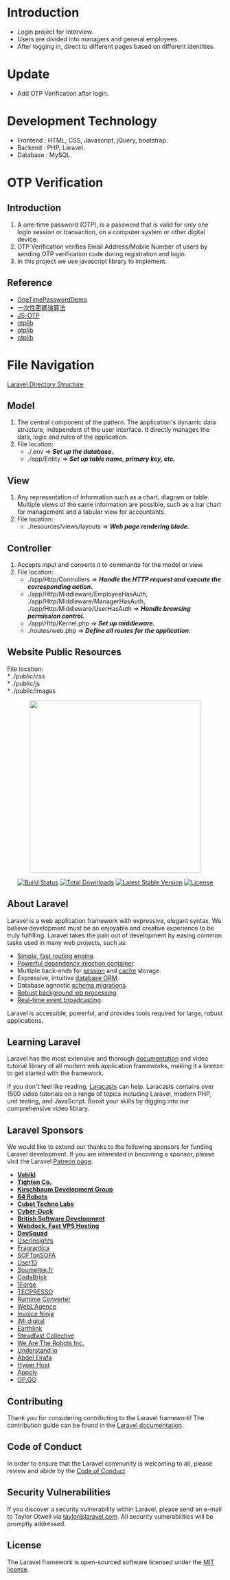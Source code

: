 ﻿# Introduction
- Login project for interview.<br>
- Users are divided into managers and general employees.<br>
- After logging in, direct to different pages based on different identities.<br>

# Update
- Add OTP Verification after login.

# Development Technology
- Frontend : HTML, CSS, Javascript, jQuery, bootstrap.<br>
- Backend : PHP, Laravel.<br>
- Database : MySQL.<br>

# OTP Verification
## Introduction
1. A one-time password (OTP), is a password that is valid for only one login session or transaction, on a computer system or other digital device.
2. OTP Verification verifies Email Address/Mobile Number of users by sending OTP verification code during registration and login.
3. In this project we use javascript library to implement.

## Reference
- [OneTimePasswordDemo](https://github.com/wellwind/OneTimePasswordDemo)
- [一次性密碼演算法](https://wellwind.idv.tw/blog/2017/09/07/one-time-pass-introduce-with-hotp-totp-google-authenticator/)
- [JS-OTP](https://github.com/jiangts/JS-OTP)
- [otplib](https://www.npmjs.com/package/otplib)
- [otplib](https://github.com/yeojz/otplib)
- [otplib](https://otplib.yeojz.dev/)

# File Navigation
[Laravel Directory Structure](https://laravel.tw/docs/5.3/structure)

## Model
1. The central component of the pattern.  The application's dynamic data structure, independent of the user interface. It directly manages the data, logic and rules of the application.<br>
2. File location:
    * ./.env => ***Set up the database.***
    * ./app/Entity => ***Set up table name, primary key, etc.***
## View
1. Any representation of information such as a chart, diagram or table. Multiple views of the same information are possible, such as a bar chart for management and a tabular view for accountants.
2. File location:
    * ./resources/views/layouts => ***Web page rendering blade.***
## Controller
1. Accepts input and converts it to commands for the model or view.
2. File location:
    * ./app/Http/Controllers => ***Handle the HTTP request and execute the corresponding action.***
    * ./app/Http/Middleware/EmployeeHasAuth, ./app/Http/Middleware/ManagerHasAuth, ./app/Http/Middleware/UserHasAuth => ***Handle browsing permission control.***
    * ./app\Http/Kernel.php => ***Set up middleware.***
    * ./routes/web.php => ***Define all routes for the application.***

## Website Public Resources
File location: <br>
    * ./public/css <br>
    * ./public/js <br>
    * ./public/images <br>

<p align="center"><img src="https://res.cloudinary.com/dtfbvvkyp/image/upload/v1566331377/laravel-logolockup-cmyk-red.svg" width="400"></p>

<p align="center">
<a href="https://travis-ci.org/laravel/framework"><img src="https://travis-ci.org/laravel/framework.svg" alt="Build Status"></a>
<a href="https://packagist.org/packages/laravel/framework"><img src="https://poser.pugx.org/laravel/framework/d/total.svg" alt="Total Downloads"></a>
<a href="https://packagist.org/packages/laravel/framework"><img src="https://poser.pugx.org/laravel/framework/v/stable.svg" alt="Latest Stable Version"></a>
<a href="https://packagist.org/packages/laravel/framework"><img src="https://poser.pugx.org/laravel/framework/license.svg" alt="License"></a>
</p>

## About Laravel

Laravel is a web application framework with expressive, elegant syntax. We believe development must be an enjoyable and creative experience to be truly fulfilling. Laravel takes the pain out of development by easing common tasks used in many web projects, such as:

- [Simple, fast routing engine](https://laravel.com/docs/routing).
- [Powerful dependency injection container](https://laravel.com/docs/container).
- Multiple back-ends for [session](https://laravel.com/docs/session) and [cache](https://laravel.com/docs/cache) storage.
- Expressive, intuitive [database ORM](https://laravel.com/docs/eloquent).
- Database agnostic [schema migrations](https://laravel.com/docs/migrations).
- [Robust background job processing](https://laravel.com/docs/queues).
- [Real-time event broadcasting](https://laravel.com/docs/broadcasting).

Laravel is accessible, powerful, and provides tools required for large, robust applications.

## Learning Laravel

Laravel has the most extensive and thorough [documentation](https://laravel.com/docs) and video tutorial library of all modern web application frameworks, making it a breeze to get started with the framework.

If you don't feel like reading, [Laracasts](https://laracasts.com) can help. Laracasts contains over 1500 video tutorials on a range of topics including Laravel, modern PHP, unit testing, and JavaScript. Boost your skills by digging into our comprehensive video library.

## Laravel Sponsors

We would like to extend our thanks to the following sponsors for funding Laravel development. If you are interested in becoming a sponsor, please visit the Laravel [Patreon page](https://patreon.com/taylorotwell).

- **[Vehikl](https://vehikl.com/)**
- **[Tighten Co.](https://tighten.co)**
- **[Kirschbaum Development Group](https://kirschbaumdevelopment.com)**
- **[64 Robots](https://64robots.com)**
- **[Cubet Techno Labs](https://cubettech.com)**
- **[Cyber-Duck](https://cyber-duck.co.uk)**
- **[British Software Development](https://www.britishsoftware.co)**
- **[Webdock, Fast VPS Hosting](https://www.webdock.io/en)**
- **[DevSquad](https://devsquad.com)**
- [UserInsights](https://userinsights.com)
- [Fragrantica](https://www.fragrantica.com)
- [SOFTonSOFA](https://softonsofa.com/)
- [User10](https://user10.com)
- [Soumettre.fr](https://soumettre.fr/)
- [CodeBrisk](https://codebrisk.com)
- [1Forge](https://1forge.com)
- [TECPRESSO](https://tecpresso.co.jp/)
- [Runtime Converter](http://runtimeconverter.com/)
- [WebL'Agence](https://weblagence.com/)
- [Invoice Ninja](https://www.invoiceninja.com)
- [iMi digital](https://www.imi-digital.de/)
- [Earthlink](https://www.earthlink.ro/)
- [Steadfast Collective](https://steadfastcollective.com/)
- [We Are The Robots Inc.](https://watr.mx/)
- [Understand.io](https://www.understand.io/)
- [Abdel Elrafa](https://abdelelrafa.com)
- [Hyper Host](https://hyper.host)
- [Appoly](https://www.appoly.co.uk)
- [OP.GG](https://op.gg)

## Contributing

Thank you for considering contributing to the Laravel framework! The contribution guide can be found in the [Laravel documentation](https://laravel.com/docs/contributions).

## Code of Conduct

In order to ensure that the Laravel community is welcoming to all, please review and abide by the [Code of Conduct](https://laravel.com/docs/contributions#code-of-conduct).

## Security Vulnerabilities

If you discover a security vulnerability within Laravel, please send an e-mail to Taylor Otwell via [taylor@laravel.com](mailto:taylor@laravel.com). All security vulnerabilities will be promptly addressed.

## License

The Laravel framework is open-sourced software licensed under the [MIT license](https://opensource.org/licenses/MIT).
